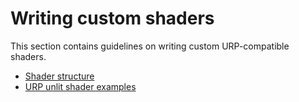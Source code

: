 # Writing custom shaders

This section contains guidelines on writing custom URP-compatible shaders.

* [Shader structure](shader-structure.md)
* [URP unlit shader examples](urp-shader-examples.md)
